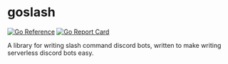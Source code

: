 # goslash
[![Go Reference](https://pkg.go.dev/badge/github.com/plally/goslash.svg)](https://pkg.go.dev/github.com/plally/goslash)
[![Go Report Card](https://goreportcard.com/badge/github.com/plally/goslash)](https://goreportcard.com/report/github.com/plally/goslash)

A library for writing slash command discord bots, written to make writing serverless discord bots easy.
